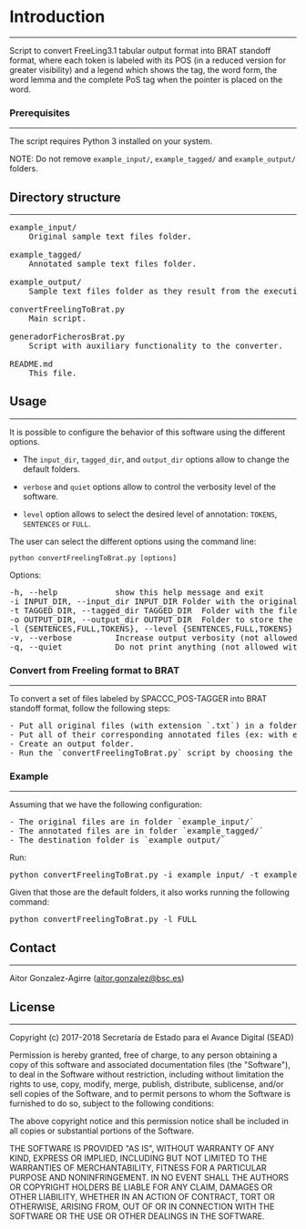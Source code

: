 # Introduction
------------

Script to convert FreeLing3.1 tabular output format into BRAT standoff format, where each token is labeled with 
its POS (in a reduced version for greater visibility) and a legend which shows the tag, the word form, the word 
lemma and the complete PoS tag when the pointer is placed on the word.


### Prerequisites
------------

The script requires Python 3 installed on your system.

NOTE: Do not remove `example_input/`, `example_tagged/` and `example_output/` folders.


## Directory structure
------------

<pre>
example_input/
	Original sample text files folder. 

example_tagged/
	Annotated sample text files folder.

example_output/
	Sample text files folder as they result from the execution of the script `convertFreelingToBrat.py`.

convertFreelingToBrat.py
	Main script.

generadorFicherosBrat.py
	Script with auxiliary functionality to the converter.

README.md
	This file.
</pre>



## Usage
------------

It is possible to configure the behavior of this software using the different options.

  - The `input_dir`, `tagged_dir`, and `output_dir` options allow to change the default folders.
  
  - `verbose` and `quiet` options allow to control the verbosity level of the software.
  
  - `level` option allows to select the desired level of annotation: `TOKENS`, `SENTENCES` 
or `FULL`.


The user can select the different options using the command line:

	python convertFreelingToBrat.py [options] 

Options:
<pre>
-h, --help            show this help message and exit
-i INPUT_DIR, --input_dir INPUT_DIR	Folder with the original text files
-t TAGGED_DIR, --tagged_dir TAGGED_DIR	Folder with the files annotated by Freeling
-o OUTPUT_DIR, --output_dir OUTPUT_DIR	Folder to store the output files in BRAT standoff format
-l {SENTENCES,FULL,TOKENS}, --level {SENTENCES,FULL,TOKENS}	Annotation level
-v, --verbose         Increase output verbosity (not allowed with argument -q/--quiet)
-q, --quiet           Do not print anything (not allowed with argument -v/--verbose)
</pre>


### Convert from Freeling format to BRAT
------------

To convert a set of files labeled by SPACCC_POS-TAGGER into BRAT standoff format, follow the following steps:
<pre>
- Put all original files (with extension `.txt`) in a folder.
- Put all of their corresponding annotated files (ex: with extension `.txt_tagged`) in another folder.
- Create an output folder.
- Run the `convertFreelingToBrat.py` script by choosing the FULL annotation level.
</pre>


### Example
------------
Assuming that we have the following configuration:

<pre>
- The original files are in folder `example_input/`
- The annotated files are in folder `example_tagged/`
- The destination folder is `example_output/`
</pre>

Run:

<pre>
python convertFreelingToBrat.py -i example_input/ -t example_tagged/ -o example_output/ -l FULL
</pre>

Given that those are the default folders, it also works running the following command:

<pre>
python convertFreelingToBrat.py -l FULL
</pre>



## Contact
------

Aitor Gonzalez-Agirre (aitor.gonzalez@bsc.es)


## License
-------

Copyright (c) 2017-2018 Secretaría de Estado para el Avance Digital (SEAD)

Permission is hereby granted, free of charge, to any person obtaining a copy of this software and associated documentation files (the "Software"), to deal in the Software without restriction, including without limitation the rights to use, copy, modify, merge, publish, distribute, sublicense, and/or sell copies of the Software, and to permit persons to whom the Software is furnished to do so, subject to the following conditions:

The above copyright notice and this permission notice shall be included in all copies or substantial portions of the Software.

THE SOFTWARE IS PROVIDED "AS IS", WITHOUT WARRANTY OF ANY KIND, EXPRESS OR IMPLIED, INCLUDING BUT NOT LIMITED TO THE WARRANTIES OF MERCHANTABILITY, FITNESS FOR A PARTICULAR PURPOSE AND NONINFRINGEMENT. IN NO EVENT SHALL THE AUTHORS OR COPYRIGHT HOLDERS BE LIABLE FOR ANY CLAIM, DAMAGES OR OTHER LIABILITY, WHETHER IN AN ACTION OF CONTRACT, TORT OR OTHERWISE, ARISING FROM, OUT OF OR IN CONNECTION WITH THE SOFTWARE OR THE USE OR OTHER DEALINGS IN THE SOFTWARE.
